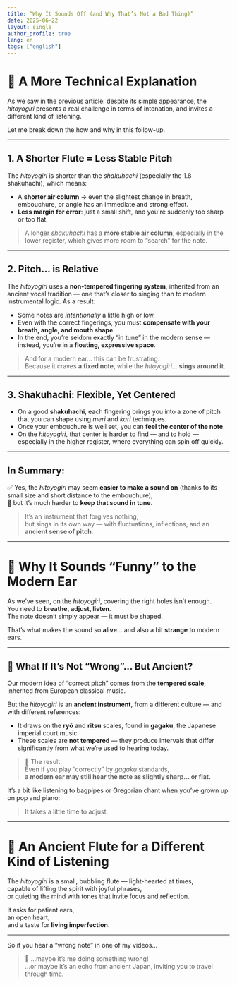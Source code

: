 ```yaml
---
title: “Why It Sounds Off (and Why That’s Not a Bad Thing)”
date: 2025-06-22
layout: single
author_profile: true
lang: en
tags: ["english"]
---
```

# 🎐 A More Technical Explanation

As we saw in the previous article: despite its simple appearance, the *hitoyogiri* presents a real challenge in terms of intonation, and invites a different kind of listening.

Let me break down the how and why in this follow-up.

---

## 1. A Shorter Flute = Less Stable Pitch

The *hitoyogiri* is shorter than the *shakuhachi* (especially the 1.8 shakuhachi), which means:

- A **shorter air column** → even the slightest change in breath, embouchure, or angle has an immediate and strong effect.
- **Less margin for error**: just a small shift, and you're suddenly too sharp or too flat.

> A longer *shakuhachi* has a **more stable air column**, especially in the lower register, which gives more room to “search” for the note.

---

## 2. Pitch… is Relative

The *hitoyogiri* uses a **non-tempered fingering system**, inherited from an ancient vocal tradition — one that’s closer to singing than to modern instrumental logic. 
As a result:

- Some notes are *intentionally* a little high or low.
- Even with the correct fingerings, you must **compensate with your breath, angle, and mouth shape**.
- In the end, you’re seldom exactly “in tune” in the modern sense — instead, you’re in a **floating, expressive space**.

> And for a modern ear… this can be frustrating.  
> Because it craves **a fixed note**, while the *hitoyogiri*… **sings around it**.

---

## 3. Shakuhachi: Flexible, Yet Centered

- On a good **shakuhachi**, each fingering brings you into a zone of pitch that you can shape using *meri* and *kari* techniques.
- Once your embouchure is well set, you can **feel the center of the note**.
- On the *hitoyogiri*, that center is harder to find — and to hold — especially in the higher register, where everything can spin off quickly.

---

## In Summary:

✅ Yes, the *hitoyogiri* may seem **easier to make a sound on** (thanks to its small size and short distance to the embouchure),  
🚫 but it’s much harder to **keep that sound in tune**.

> It’s an instrument that forgives nothing,  
> but sings in its own way — with fluctuations, inflections, and an **ancient sense of pitch**.

---

# 🎵 Why It Sounds “Funny” to the Modern Ear

As we’ve seen, on the *hitoyogiri*, covering the right holes isn’t enough.  
You need to **breathe, adjust, listen**.  
The note doesn’t simply appear — it must be shaped.

That’s what makes the sound so **alive**… and also a bit **strange** to modern ears.

---

## 🎼 What If It’s Not “Wrong”… But Ancient?

Our modern idea of “correct pitch” comes from the **tempered scale**, inherited from European classical music.

But the *hitoyogiri* is an **ancient instrument**, from a different culture — and with different references:

- It draws on the **ryō** and **ritsu** scales, found in **gagaku**, the Japanese imperial court music.
- These scales are **not tempered** — they produce intervals that differ significantly from what we’re used to hearing today.

> 🎵 The result:  
> Even if you play “correctly” by *gagaku* standards,  
> **a modern ear may still hear the note as slightly sharp… or flat.**

It’s a bit like listening to bagpipes or Gregorian chant when you’ve grown up on pop and piano:

> It takes a little time to adjust.

---

# 🌿 An Ancient Flute for a Different Kind of Listening

The *hitoyogiri* is a small, bubbling flute — light-hearted at times,  
capable of lifting the spirit with joyful phrases,  
or quieting the mind with tones that invite focus and reflection.

It asks for patient ears,  
an open heart,  
and a taste for **living imperfection**.

---

So if you hear a “wrong note” in one of my videos…

> 🎐 …maybe it’s me doing something wrong!  
> …or maybe it’s an echo from ancient Japan, inviting you to travel through time.

